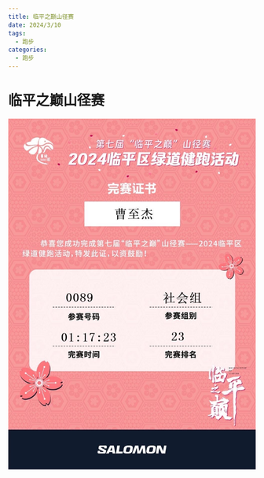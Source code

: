 ```yaml
---
title: 临平之巅山径赛
date: 2024/3/10
tags:
  - 跑步
categories:
  - 跑步
---
```


# 临平之巅山径赛

<img src="../img/4.png"/>
